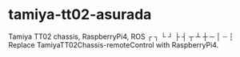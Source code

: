 # tamiya-tt02-asurada
Tamiya TT02 chassis, RaspberryPi4, ROS
┌ ┐ └ ┘ ├ ┤ ┬ ┴ ┼ ─ │ ┄ ┆
Replace TamiyaTT02Chassis-remoteControl with RaspberryPi4.
